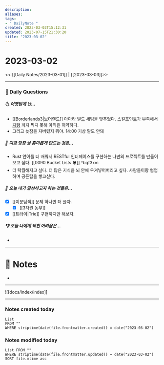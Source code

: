 ```yaml
---
description:
aliases: 
tags:
- " DailyNote "
created: 2023-03-02T15:12:31
updated: 2023-07-15T21:30:20
title: "2023-03-02"
---
```


# 2023-03-02

<< [[Daily Notes/2023-03-01]] | [[2023-03-03]]>>

---

### 📅 Daily Questions

##### 🌜 어젯밤에 난...

- [[Borderlands3|보더랜드]] 아마라 빌드 세팅을 맞추었다. 스킬포인트가 부족해서 [지탱](https://m.ruliweb.com/game/85162/read/9426630) 까지 찍지 못해 아직은 허약하다.
- 그리고 늦잠을 자버렸지 뭐야. 14:00 기상 말도 안돼

##### 🙌 지금 당장 날 흥미롭게 만드는 것은...

- Rust 언어를 더 배워서 RESTful 인터페이스를 구현하는 나만의 프로젝트를 만들어보고 싶다. [[0090 Bucket Lists 🪣]] ^bqf3xm
- 더 탁월해지고 싶다. 더 많은 지식을 뇌 안에 우겨넣어버리고 싶다. 사람들이랑 협업하며 공든탑을 쌓고싶다.

##### 🚀 오늘 내가 달성하고자 하는 것들은...

- [x] [[이분탐색]] 문제 하나만 더 풀자. 
	- [x] [[3차원 농부]]
- [x] [[트라이|Trie]] 구현까지만 해보자.

##### 👎 오늘 나에게 닥친 어려움은...

- 

---

# 📝 Notes

- 

---
![[docs/index/index]]

---

### Notes created today

```dataview
List 
FROM "" 
WHERE striptime(date(file.frontmatter.created)) = date("2023-03-02")
```

### Notes modified today

```dataview
List FROM "" 
WHERE striptime(date(file.frontmatter.updated)) = date("2023-03-02") 
SORT file.mtime asc
```
